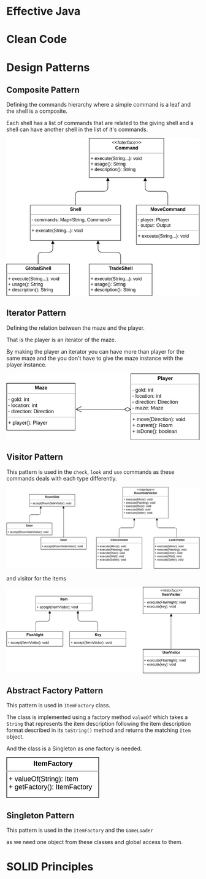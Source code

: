 # Effective Java

## 
# Clean Code

# Design Patterns

## Composite Pattern

Defining the commands hierarchy where a simple command is a leaf
and the shell is a composite.

Each shell has a list of commands that are related to the giving shell
and a shell can have another shell in the list of it's commands.

![Composite](./Composite.png)

## Iterator Pattern

Defining the relation between the maze and the player.

That is the player is an iterator of the maze.

By making the player an iterator you can have more than player
for the same maze and the you don't have to give 
the maze instance with the player instance. 

![Iterator](./Iterator.png)

## Visitor Pattern

This pattern is used in the `check`, `look` and `use` commands as these
commands deals with each type differently.

![RoomSideVisitor](./RoomSideVisitor.png)

and visitor for the items

![ItemVisitor](./ItemVisitor.png)

## Abstract Factory Pattern

This pattern is used in `ItemFactory` class.

The class is implemented using a factory method `valueOf`
which takes a `String` that represents the item description following
the item description format described in its `toString()` method 
and returns the matching `Item` object.

And the class is a Singleton as one factory is needed.

![AbstractFactory](./AbstractFactory.png)

## Singleton Pattern

This pattern is used in the `ItemFactory` and the `GameLoader`

as we need one object from these classes and global access to them.


# SOLID Principles